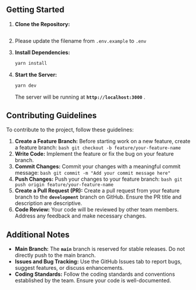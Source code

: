 ## **Getting Started**

1. **Clone the Repository:**

   ```

   ```

2. Please update the filename from `.env.example` to `.env`
3. **Install Dependencies:**

   ```bash
   yarn install
   ```

4. **Start the Server:**

   ```bash
   yarn dev
   ```

   The server will be running at **`http://localhost:3000`** .

## **Contributing Guidelines**

To contribute to the project, follow these guidelines:

1.  **Create a Feature Branch:**
    Before starting work on a new feature, create a feature branch:
        ```bash
        git checkout -b feature/your-feature-name
        ```
2.  **Write Code:**
    Implement the feature or fix the bug on your feature branch.
3.  **Commit Changes:**
    Commit your changes with a meaningful commit message:
        ```bash
        git commit -m "Add your commit message here"
        ```
4.  **Push Changes:**
    Push your changes to your feature branch:
        ```bash
        git push origin feature/your-feature-name
        ```
5.  **Create a Pull Request (PR):**
    Create a pull request from your feature branch to the **`development`** branch on GitHub. Ensure the PR title and description are descriptive.
6.  **Code Review:**
    Your code will be reviewed by other team members. Address any feedback and make necessary changes.

## **Additional Notes**

- **Main Branch:**
  The **`main`** branch is reserved for stable releases. Do not directly push to the main branch.
- **Issues and Bug Tracking:**
  Use the GitHub Issues tab to report bugs, suggest features, or discuss enhancements.
- **Coding Standards:**
  Follow the coding standards and conventions established by the team. Ensure your code is well-documented.
